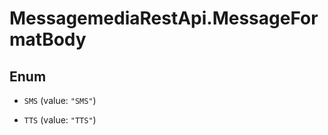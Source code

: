 # MessagemediaRestApi.MessageFormatBody

## Enum


* `SMS` (value: `"SMS"`)

* `TTS` (value: `"TTS"`)


